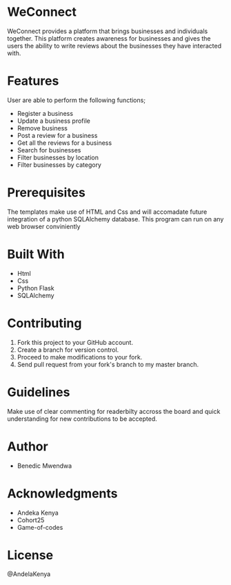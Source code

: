# WeConnect

WeConnect provides a platform that brings businesses and individuals together. This platform creates awareness for businesses and gives the users the ability to write reviews about the businesses they have interacted with.

# Features

User are able to perform the following functions;

* Register a business
* Update a business profile
* Remove business
* Post a review for a business
* Get all the reviews for a business
* Search for businesses
* Filter businesses by location
* Filter businesses by category

# Prerequisites

The templates make use of HTML and Css and will accomadate future integration of a python SQLAlchemy database. This program can run on any web browser conviniently

# Built With

* Html
* Css
* Python Flask
* SQLAlchemy

# Contributing

1. Fork this project to your GitHub account.
2. Create a branch for version control.
3. Proceed to make modifications to your fork.
4. Send pull request from your fork's branch to my master branch.

# Guidelines

Make use of clear commenting for readerbilty accross the board and quick understanding for new contributions to be accepted.

# Author

* Benedic Mwendwa

# Acknowledgments

* Andeka Kenya
* Cohort25
* Game-of-codes


# License

@AndelaKenya
